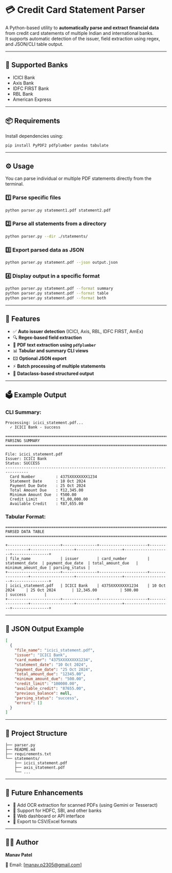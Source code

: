 # 💳 Credit Card Statement Parser

A Python-based utility to **automatically parse and extract financial data** from credit card statements of multiple Indian and international banks.  
It supports automatic detection of the issuer, field extraction using regex, and JSON/CLI table output.

---

## 🏦 Supported Banks
- ICICI Bank  
- Axis Bank  
- IDFC FIRST Bank  
- RBL Bank  
- American Express  

---

## 📦 Requirements

Install dependencies using:

```bash
pip install PyPDF2 pdfplumber pandas tabulate
```

---

## ⚙️ Usage

You can parse individual or multiple PDF statements directly from the terminal.

### 1️⃣ Parse specific files
```bash
python parser.py statement1.pdf statement2.pdf
```

### 2️⃣ Parse all statements from a directory
```bash
python parser.py --dir ./statements/
```

### 3️⃣ Export parsed data as JSON
```bash
python parser.py statement.pdf --json output.json
```

### 4️⃣ Display output in a specific format
```bash
python parser.py statement.pdf --format summary
python parser.py statement.pdf --format table
python parser.py statement.pdf --format both
```

---

## 🧠 Features

- ✅ **Auto issuer detection** (ICICI, Axis, RBL, IDFC FIRST, AmEx)
- 🔍 **Regex-based field extraction**
- 📄 **PDF text extraction using `pdfplumber`**
- 📊 **Tabular and summary CLI views**
- 🖾 **Optional JSON export**
- ⚡ **Batch processing of multiple statements**
- 🧱 **Dataclass-based structured output**

---

## 🗳 Example Output

### CLI Summary:
```
Processing: icici_statement.pdf...
  ✓ ICICI Bank - success

================================================================================
PARSING SUMMARY
================================================================================

File: icici_statement.pdf
Issuer: ICICI Bank
Status: SUCCESS
--------------------------------------------------------------------------------
  Card Number         : 4375XXXXXXXX1234
  Statement Date      : 10 Oct 2024
  Payment Due Date    : 25 Oct 2024
  Total Amount Due    : ₹12,345.00
  Minimum Amount Due  : ₹500.00
  Credit Limit        : ₹1,00,000.00
  Available Credit    : ₹87,655.00
```

### Tabular Format:
```
================================================================================
PARSED DATA TABLE
================================================================================

+-----------------------+---------------+---------------------+-----------------+-------------------+--------------------+--------------------+----------------+
| file_name             | issuer        | card_number         | statement_date  | payment_due_date  | total_amount_due   | minimum_amount_due | parsing_status |
+-----------------------+---------------+---------------------+-----------------+-------------------+--------------------+--------------------+----------------+
| icici_statement.pdf   | ICICI Bank    | 4375XXXXXXXX1234    | 10 Oct 2024     | 25 Oct 2024       | 12,345.00          | 500.00             | success        |
+-----------------------+---------------+---------------------+-----------------+-------------------+--------------------+--------------------+----------------+
```

---

## 🧹 JSON Output Example
```json
[
  {
    "file_name": "icici_statement.pdf",
    "issuer": "ICICI Bank",
    "card_number": "4375XXXXXXXX1234",
    "statement_date": "10 Oct 2024",
    "payment_due_date": "25 Oct 2024",
    "total_amount_due": "12345.00",
    "minimum_amount_due": "500.00",
    "credit_limit": "100000.00",
    "available_credit": "87655.00",
    "previous_balance": null,
    "parsing_status": "success",
    "errors": []
  }
]
```

---

## 📁 Project Structure

```
├── parser.py
├── README.md
├── requirements.txt
└── statements/
    ├── icici_statement.pdf
    ├── axis_statement.pdf
    └── ...
```

---

## 🚀 Future Enhancements
- 🔹 Add OCR extraction for scanned PDFs (using Gemini or Tesseract)
- 🔹 Support for HDFC, SBI, and other banks
- 🔹 Web dashboard or API interface
- 🔹 Export to CSV/Excel formats

---

## 👨‍💻 Author
**Manav Patel**

📧 Email: [manav.p2305@gmail.com]  
